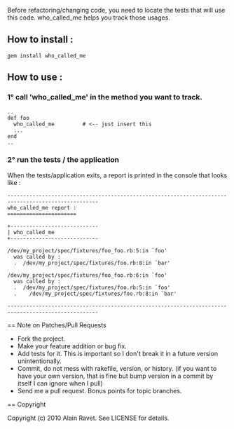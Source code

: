 Before refactoring/changing code, you need to locate the tests that will use this code. who\_called\_me helps you track those usages.


## How to install :

    gem install who_called_me


## How to use :

### 1° call 'who\_called\_me' in the method you want to track.

    ..
    def foo
      who_called_me 		# <-- just insert this 
      ...
    end
    ..

### 2° run the tests / the application

When the tests/application exits, a report is printed in the console that looks like :


	---------------------------------------------------------------------------------------------------
	who_called_me report :
	======================

	+----------------------------
	| who_called_me
	+----------------------------

	/dev/my_project/spec/fixtures/foo_foo.rb:5:in `foo'
	  was called by :
	  .  /dev/my_project/spec/fixtures/foo.rb:8:in `bar'

	/dev/my_project/spec/fixtures/foo_foo.rb:6:in `foo'
	  was called by :
	  .  /dev/my_project/spec/fixtures/foo.rb:5:in `foo'
	  .    /dev/my_project/spec/fixtures/foo.rb:8:in `bar'

	---------------------------------------------------------------------------------------------------



== Note on Patches/Pull Requests

* Fork the project.
* Make your feature addition or bug fix.
* Add tests for it. This is important so I don't break it in a
  future version unintentionally.
* Commit, do not mess with rakefile, version, or history.
  (if you want to have your own version, that is fine but bump version in a commit by itself I can ignore when I pull)
* Send me a pull request. Bonus points for topic branches.

== Copyright

Copyright (c) 2010 Alain Ravet. See LICENSE for details.
